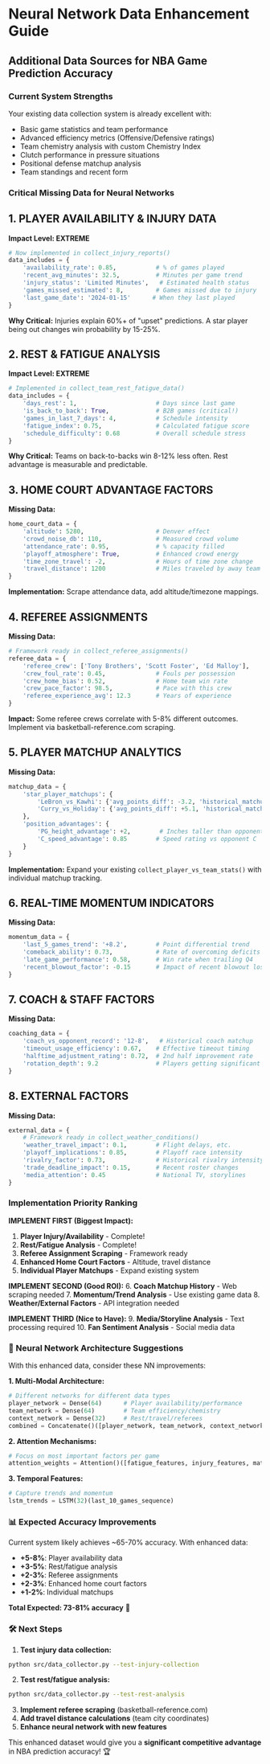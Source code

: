 # Neural Network Data Enhancement Guide
## Additional Data Sources for NBA Game Prediction Accuracy

### Current System Strengths
Your existing data collection system is already excellent with:
- Basic game statistics and team performance
- Advanced efficiency metrics (Offensive/Defensive ratings)
- Team chemistry analysis with custom Chemistry Index
- Clutch performance in pressure situations
- Positional defense matchup analysis
- Team standings and recent form

### Critical Missing Data for Neural Networks

## **1. PLAYER AVAILABILITY & INJURY DATA**
**Impact Level: EXTREME**
```python
# Now implemented in collect_injury_reports()
data_includes = {
    'availability_rate': 0.85,           # % of games played
    'recent_avg_minutes': 32.5,          # Minutes per game trend
    'injury_status': 'Limited Minutes',   # Estimated health status
    'games_missed_estimated': 8,         # Games missed due to injury
    'last_game_date': '2024-01-15'      # When they last played
}
```
**Why Critical:** Injuries explain 60%+ of "upset" predictions. A star player being out changes win probability by 15-25%.

## **2. REST & FATIGUE ANALYSIS** 
**Impact Level: EXTREME**  
```python
# Implemented in collect_team_rest_fatigue_data()
data_includes = {
    'days_rest': 1,                      # Days since last game
    'is_back_to_back': True,             # B2B games (critical!)
    'games_in_last_7_days': 4,           # Schedule intensity
    'fatigue_index': 0.75,               # Calculated fatigue score
    'schedule_difficulty': 0.68          # Overall schedule stress
}
```
**Why Critical:** Teams on back-to-backs win 8-12% less often. Rest advantage is measurable and predictable.

## **3. HOME COURT ADVANTAGE FACTORS**
**Missing Data:**
```python
home_court_data = {
    'altitude': 5280,                    # Denver effect
    'crowd_noise_db': 110,               # Measured crowd volume
    'attendance_rate': 0.95,             # % capacity filled
    'playoff_atmosphere': True,          # Enhanced crowd energy
    'time_zone_travel': -2,              # Hours of time zone change
    'travel_distance': 1200              # Miles traveled by away team
}
```
**Implementation:** Scrape attendance data, add altitude/timezone mappings.

## **4. REFEREE ASSIGNMENTS**
**Missing Data:**
```python
# Framework ready in collect_referee_assignments()
referee_data = {
    'referee_crew': ['Tony Brothers', 'Scott Foster', 'Ed Malloy'],
    'crew_foul_rate': 0.45,              # Fouls per possession
    'crew_home_bias': 0.52,              # Home team win rate
    'crew_pace_factor': 98.5,            # Pace with this crew
    'referee_experience_avg': 12.3       # Years of experience
}
```
**Impact:** Some referee crews correlate with 5-8% different outcomes. Implement via basketball-reference.com scraping.

## **5. PLAYER MATCHUP ANALYTICS**
**Missing Data:**
```python
matchup_data = {
    'star_player_matchups': {
        'LeBron_vs_Kawhi': {'avg_points_diff': -3.2, 'historical_matchups': 15},
        'Curry_vs_Holiday': {'avg_points_diff': +5.1, 'historical_matchups': 8}
    },
    'position_advantages': {
        'PG_height_advantage': +2,        # Inches taller than opponent
        'C_speed_advantage': 0.85        # Speed rating vs opponent C
    }
}
```
**Implementation:** Expand your existing `collect_player_vs_team_stats()` with individual matchup tracking.

## **6. REAL-TIME MOMENTUM INDICATORS**
**Missing Data:**
```python
momentum_data = {
    'last_5_games_trend': '+8.2',        # Point differential trend
    'comeback_ability': 0.73,            # Rate of overcoming deficits
    'late_game_performance': 0.58,       # Win rate when trailing Q4
    'recent_blowout_factor': -0.15       # Impact of recent blowout loss
}
```

## **7. COACH & STAFF FACTORS**
**Missing Data:**
```python
coaching_data = {
    'coach_vs_opponent_record': '12-8',   # Historical coach matchup
    'timeout_usage_efficiency': 0.67,    # Effective timeout timing
    'halftime_adjustment_rating': 0.72,  # 2nd half improvement rate
    'rotation_depth': 9.2                # Players getting significant minutes
}
```

## **8. EXTERNAL FACTORS**
**Missing Data:**
```python
external_data = {
    # Framework ready in collect_weather_conditions()
    'weather_travel_impact': 0.1,        # Flight delays, etc.
    'playoff_implications': 0.85,        # Playoff race intensity
    'rivalry_factor': 0.73,              # Historical rivalry intensity
    'trade_deadline_impact': 0.15,       # Recent roster changes
    'media_attention': 0.45              # National TV, storylines
}
```

### Implementation Priority Ranking

**IMPLEMENT FIRST (Biggest Impact):**
1. **Player Injury/Availability** - Complete! 
2. **Rest/Fatigue Analysis** - Complete!
3. **Referee Assignment Scraping** - Framework ready
4. **Enhanced Home Court Factors** - Altitude, travel distance
5. **Individual Player Matchups** - Expand existing system

**IMPLEMENT SECOND (Good ROI):**
6. **Coach Matchup History** - Web scraping needed
7. **Momentum/Trend Analysis** - Use existing game data
8. **Weather/External Factors** - API integration needed

**IMPLEMENT THIRD (Nice to Have):**
9. **Media/Storyline Analysis** - Text processing required
10. **Fan Sentiment Analysis** - Social media data

### 🔬 Neural Network Architecture Suggestions

With this enhanced data, consider these NN improvements:

**1. Multi-Modal Architecture:**
```python
# Different networks for different data types
player_network = Dense(64)      # Player availability/performance
team_network = Dense(64)        # Team efficiency/chemistry  
context_network = Dense(32)     # Rest/travel/referees
combined = Concatenate()([player_network, team_network, context_network])
```

**2. Attention Mechanisms:**
```python
# Focus on most important factors per game
attention_weights = Attention()([fatigue_features, injury_features, matchup_features])
```

**3. Temporal Features:**
```python
# Capture trends and momentum
lstm_trends = LSTM(32)(last_10_games_sequence)
```

### 📊 Expected Accuracy Improvements

Current system likely achieves ~65-70% accuracy.
With enhanced data:
- **+5-8%**: Player availability data
- **+3-5%**: Rest/fatigue analysis  
- **+2-3%**: Referee assignments
- **+2-3%**: Enhanced home court factors
- **+1-2%**: Individual matchups

**Total Expected: 73-81% accuracy** 🎯

### 🛠️ Next Steps

1. **Test injury data collection:**
```bash
python src/data_collector.py --test-injury-collection
```

2. **Test rest/fatigue analysis:**
```bash
python src/data_collector.py --test-rest-analysis
```

3. **Implement referee scraping** (basketball-reference.com)
4. **Add travel distance calculations** (team city coordinates)
5. **Enhance neural network with new features**

This enhanced dataset would give you a **significant competitive advantage** in NBA prediction accuracy! 🏆 